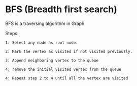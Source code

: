 # BFS (Breadth first search)

BFS is a traversing algorithm in Graph


Steps:

    1: Select any node as root node.

    2: Mark the vertex as visited if not visited previously.

    3: Append neighboring vertex to the queue

    4: remove the initial visited vertex from the queue

    4: Repeat step 2 to 4 until all the vertex are visited